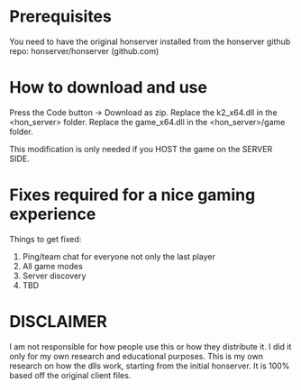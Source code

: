 

# Prerequisites
You need to have the original honserver installed from the honserver github repo: honserver/honserver (github.com)

# How to download and use
Press the Code button -> Download as zip.
Replace the k2_x64.dll in the <hon_server> folder.
Replace the game_x64.dll in the <hon_server>/game folder.

This modification is only needed if you HOST the game on the SERVER SIDE.

# Fixes required for a nice gaming experience
Things to get fixed:
1. Ping/team chat for everyone not only the last player
2. All game modes
3. Server discovery
4. TBD

# DISCLAIMER
I am not responsible for how people use this or how they distribute it. I did it only for my own research and educational purposes. This is my own research on how the dlls work, starting from the initial honserver. It is 100% based off the original client files.
